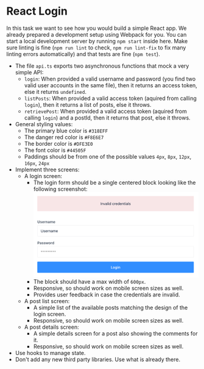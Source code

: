 # React Login

In this task we want to see how you would build a simple React app. We already prepared a development setup using Webpack for you. You can start a local development server by running `npm start` inside here. Make sure linting is fine (`npm run lint` to check, `npm run lint-fix` to fix many linting errors automatically) and that tests are fine (`npm test`).

* The file `api.ts` exports two asynchronous functions that mock a very simple API:
    * `login`: When provided a valid username and password (you find two valid user accounts in the same file), then it returns an access token, else it returns `undefined`.
    * `listPosts`: When provided a valid access token (aquired from calling `login`), then it returns a list of posts, else it throws.
    * `retrievePost`: When provided a valid access token (aquired from calling `login`) and a postId, then it returns that post, else it throws.
* General styling values:
    * The primary blue color is `#318EFF`
    * The danger red color is `#F8E6E7`
    * The border color is `#DFE3E0`
    * The font color is `#44505F`
    * Paddings should be from one of the possible values `4px`, `8px`, `12px`, `16px`, `24px`
* Implement three screens:
    * A login screen:
        * The login form should be a single centered block looking like the following screenshot:
          ![Image](README.login-screen.png)
        * The block should have a max width of `600px`.
        * Responsive, so should work on mobile screen sizes as well.
        * Provides user feedback in case the credentials are invalid.
    * A post list screen:
        * A simple list of the available posts matching the design of the login screen.
        * Responsive, so should work on mobile screen sizes as well.
    * A post details screen:
        * A simple details screen for a post also showing the comments for it.
        * Responsive, so should work on mobile screen sizes as well.
* Use hooks to manage state.
* Don't add any new third party libraries. Use what is already there.
